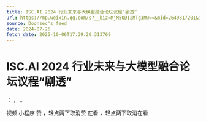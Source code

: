 ```yaml
---
title: ISC.AI 2024 行业未来与大模型融合论坛议程“剧透”
url: https://mp.weixin.qq.com/s?__biz=MjM5ODI2MTg3Mw==&mid=2649817201&idx=3&sn=3ad73dc92375a69ac8e7e51aa3ab92fb
source: Doonsec's feed
date: 2024-07-25
fetch_date: 2025-10-06T17:39:20.313769
---
```


# ISC.AI 2024 行业未来与大模型融合论坛议程“剧透”

：
，
。

视频
小程序
赞
，轻点两下取消赞
在看
，轻点两下取消在看